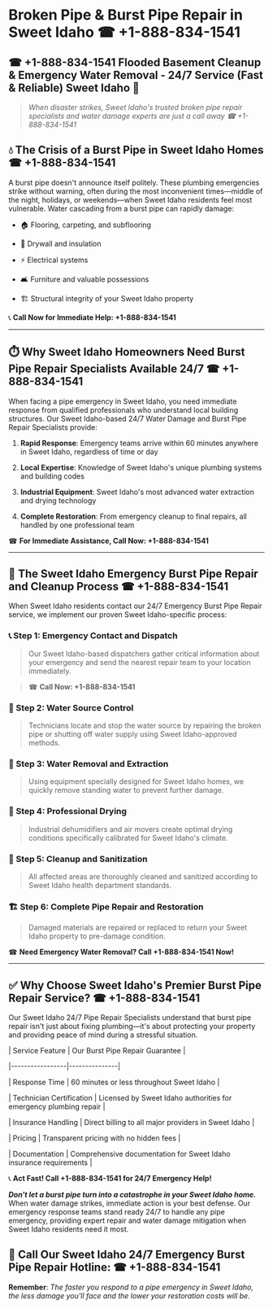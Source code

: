 # Broken Pipe & Burst Pipe Repair in Sweet Idaho ☎ +1-888-834-1541  
## ☎ +1-888-834-1541 Flooded Basement Cleanup & Emergency Water Removal - 24/7 Service (Fast & Reliable) Sweet Idaho 🚨  

> *When disaster strikes, Sweet Idaho's trusted broken pipe repair specialists and water damage experts are just a call away ☎ +1-888-834-1541*  

## 💧 The Crisis of a Burst Pipe in Sweet Idaho Homes ☎ +1-888-834-1541  

A burst pipe doesn't announce itself politely. These plumbing emergencies strike without warning, often during the most inconvenient times—middle of the night, holidays, or weekends—when Sweet Idaho residents feel most vulnerable. Water cascading from a burst pipe can rapidly damage:  

* 🏠 Flooring, carpeting, and subflooring  
* 🧱 Drywall and insulation  
* ⚡ Electrical systems  
* 🛋️ Furniture and valuable possessions  
* 🏗️ Structural integrity of your Sweet Idaho property  

📞 **Call Now for Immediate Help: +1-888-834-1541**  

---  

## ⏱️ Why Sweet Idaho Homeowners Need Burst Pipe Repair Specialists Available 24/7 ☎ +1-888-834-1541  

When facing a pipe emergency in Sweet Idaho, you need immediate response from qualified professionals who understand local building structures. Our Sweet Idaho-based 24/7 Water Damage and Burst Pipe Repair Specialists provide:  

1. **Rapid Response**: Emergency teams arrive within 60 minutes anywhere in Sweet Idaho, regardless of time or day  
2. **Local Expertise**: Knowledge of Sweet Idaho's unique plumbing systems and building codes  
3. **Industrial Equipment**: Sweet Idaho's most advanced water extraction and drying technology  
4. **Complete Restoration**: From emergency cleanup to final repairs, all handled by one professional team  

☎ **For Immediate Assistance, Call Now: +1-888-834-1541**  

---  

## 🔧 The Sweet Idaho Emergency Burst Pipe Repair and Cleanup Process ☎ +1-888-834-1541  

When Sweet Idaho residents contact our 24/7 Emergency Burst Pipe Repair service, we implement our proven Sweet Idaho-specific process:  

### 📞 Step 1: Emergency Contact and Dispatch  
> Our Sweet Idaho-based dispatchers gather critical information about your emergency and send the nearest repair team to your location immediately.  
> ☎ **Call Now: +1-888-834-1541**  

### 🚿 Step 2: Water Source Control  
> Technicians locate and stop the water source by repairing the broken pipe or shutting off water supply using Sweet Idaho-approved methods.  

### 🌊 Step 3: Water Removal and Extraction  
> Using equipment specially designed for Sweet Idaho homes, we quickly remove standing water to prevent further damage.  

### 💨 Step 4: Professional Drying  
> Industrial dehumidifiers and air movers create optimal drying conditions specifically calibrated for Sweet Idaho's climate.  

### 🧼 Step 5: Cleanup and Sanitization  
> All affected areas are thoroughly cleaned and sanitized according to Sweet Idaho health department standards.  

### 🏗️ Step 6: Complete Pipe Repair and Restoration  
> Damaged materials are repaired or replaced to return your Sweet Idaho property to pre-damage condition.  

☎ **Need Emergency Water Removal? Call +1-888-834-1541 Now!**  

---  

## ✅ Why Choose Sweet Idaho's Premier Burst Pipe Repair Service? ☎ +1-888-834-1541  

Our Sweet Idaho 24/7 Pipe Repair Specialists understand that burst pipe repair isn't just about fixing plumbing—it's about protecting your property and providing peace of mind during a stressful situation.  

| Service Feature | Our Burst Pipe Repair Guarantee |  
|-----------------|---------------|  
| Response Time | 60 minutes or less throughout Sweet Idaho |  
| Technician Certification | Licensed by Sweet Idaho authorities for emergency plumbing repair |  
| Insurance Handling | Direct billing to all major providers in Sweet Idaho |  
| Pricing | Transparent pricing with no hidden fees |  
| Documentation | Comprehensive documentation for Sweet Idaho insurance requirements |  

📞 **Act Fast! Call +1-888-834-1541 for 24/7 Emergency Help!**  

***Don't let a burst pipe turn into a catastrophe in your Sweet Idaho home.*** When water damage strikes, immediate action is your best defense. Our emergency response teams stand ready 24/7 to handle any pipe emergency, providing expert repair and water damage mitigation when Sweet Idaho residents need it most.  

## 📱 Call Our Sweet Idaho 24/7 Emergency Burst Pipe Repair Hotline: ☎ +1-888-834-1541  

**Remember**: *The faster you respond to a pipe emergency in Sweet Idaho, the less damage you'll face and the lower your restoration costs will be.*